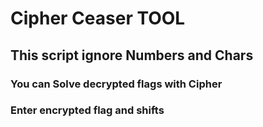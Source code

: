 # Cipher Ceaser TOOL

## This script ignore Numbers and Chars

### You can Solve decrypted flags with Cipher 
### Enter encrypted flag and shifts
